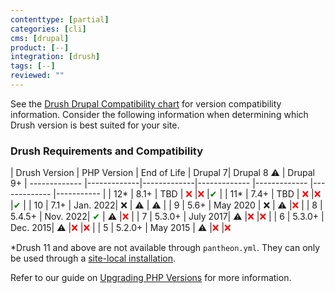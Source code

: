 ```yaml
---
contenttype: [partial]
categories: [cli]
cms: [drupal]
product: [--]
integration: [drush]
tags: [--]
reviewed: ""
---
```


See the [Drush Drupal Compatibility chart](https://www.drush.org/latest/install/#drupal-compatibility) for version compatibility information. Consider the following information when determining which Drush version is best suited for your site.


### Drush Requirements and Compatibility

| Drush Version  | PHP Version | End of Life     | Drupal 7| Drupal 8 ⚠️ <Popover title="Drupal 8 EOL" content="Drupal 8 is past its end of life date. While a version of Drush may function with Drupal 8, do not build for the future on that combination" /> | Drupal 9+
| ------------- |-------------|-------------|-------------   |------------- |-------------  |-----------  |
| 12*      | 8.1+     | TBD      |  <span style="color:red">❌ </span>    |<span style="color:red">❌ </span> |<span style="color:green">✔</span>  |
| 11*      | 7.4+     | TBD      |  <span style="color:red">❌ </span>    |<span style="color:red">❌ </span> |<span style="color:green">✔</span>  |
| 10      | 7.1+ | Jan. 2022| ❌ | ⚠️ <Popover title="Drupal 8 EOL" content="Drupal 8 is past its end of life date. While this version of Drush may function with Drupal 8, do not build for the future on this combination" /> | ⚠️ <Popover title="Upgrade recommended" content="Drush 10 may function with the newest version of Drupal but we can only provide support assistance to sites using newer versions of Drush" />|
| 9      | 5.6+     | May 2020  | ❌      | ⚠️ <Popover title="Drupal 8 EOL" content="Drupal 8 is past its end of life date. While this version of Drush may function with Drupal 8, do not build for the future on this combination" /> |<span style="color:red">❌ </span>|
| 8     | 5.4.5+     | Nov. 2022| <span style="color:green">✔</span>    | ⚠️ <Popover title="Drupal 8 EOL" content="Drupal 8 is past its end of life date. While this version of Drush may function with Drupal 8, do not build for the future on this combination" />    |<span style="color:red">❌ </span>|
| 7      | 5.3.0+     | July 2017|   ⚠️ <Popover title="Available but unsupported" content="Drush 7 is long past it's End of Life date and is kept available only to serve out-of-date sites." />   |<span style="color:red">❌ </span>  |<span style="color:red">❌ </span>|
| 6      | 5.3.0+     | Dec. 2015| ⚠️ <Popover title="Available but unsupported" content="Drush 6 is long past it's End of Life date and is kept available only to serve out-of-date sites."  /> |<span style="color:red">❌ </span> |<span style="color:red">❌ </span>|
| 5     | 5.2.0+    | May 2015 | ⚠️ <Popover title="Available but unsupported" content="Drush 5 is long past it's End of Life date and is kept available only to serve out-of-date sites." />                    |<span style="color:red">❌ </span>  |<span style="color:red">❌ </span>

*Drush 11 and above are not available through `pantheon.yml`. They can only be used through a [site-local installation](#changing-the-site-local-drush-version).

Refer to our guide on [Upgrading PHP Versions](/guides/php/php-versions) for more information.
